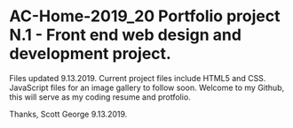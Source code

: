 # AC-Home-2019_20 Portfolio project N.1 - Front end web design and development project.
Files updated 9.13.2019.
Current project files include HTML5 and CSS. JavaScript files for an image gallery to follow soon. 
Welcome to my Github, this will serve as my coding resume and protfolio.

Thanks, Scott George 9.13.2019.
